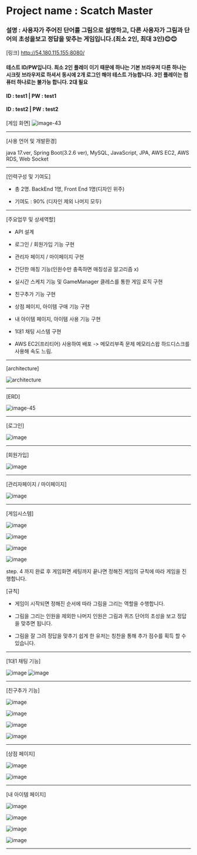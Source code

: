 # Project name : Scatch Master  

### 설명 : 사용자가 주어진 단어를 그림으로 설명하고, 다른 사용자가 그림과 단어의 초성을보고 정답을 맞추는 게임입니다.(최소 2인, 최대 3인)😊😊

[링크] http://54.180.115.155:8080/

#### 테스트 ID/PW입니다. 최소 2인 플레이 이기 때문에 하나는 기본 브라우저 다른 하나는 시크릿 브라우저로 하셔서 동시에 2개 로그인 해야 테스트 가능합니다. 3인 플레이는 컴퓨터 하나로는 불가능 합니다. 2대 필요

#### ID : test1 | PW : test1

#### ID : test2 | PW : test2

[게임 화면]
![image-43](https://github.com/user-attachments/assets/cba43cd0-dd12-4d5d-8a00-87b669f21574)


-------------------------------------------------------------------------------------------------------------

[사용 언어 및 개발환경]

java 17.ver, Spring Boot(3.2.6 ver), MySQL, JavaScript, JPA, AWS EC2, AWS RDS, Web Socket 

-------------------------------------------------------------------------------------------------------------

[인력구성 및 기여도]

 - 총 2명. BackEnd 1명, Front End 1명(디자인 위주)

 - 기여도 : 90% (디자인 제외 나머지 모두)

-------------------------------------------------------------------------------------------------------------

[주요업무 및 상세역할]

- API 설계

- 로그인 / 회원가입 기능 구현

- 관리자 페이지 / 마이페이지 구현

- 간단한 매칭 기능(인원수만 충족하면 매칭성공 알고리즘 x)

- 실시간 스케치 기능 및 GameManager 클레스를 통한 게임 로직 구현

- 친구추가 기능 구현

- 상점 페이지, 아이템 구매 기능 구현

- 내 아이템 페이지, 아이템 사용 기능 구현

- 1대1 채팅 시스템 구현

- AWS EC2(프리티어) 사용하여 배포 -> 메모리부족 문제 메모리스왑 하드디스크를 사용해 속도 느림.

-------------------------------------------------------------------------------------------------------------

[architecture]

![architecture](https://github.com/user-attachments/assets/96c97e61-6679-470f-a196-4d7632ea000a)

-------------------------------------------------------------------------------------------------------------

[ERD]

![image-45](https://github.com/user-attachments/assets/5ef5bda2-a09b-4efa-93a8-2ddf0d0a7f5c)

-------------------------------------------------------------------------------------------------------------

[로그인]

![image](https://github.com/user-attachments/assets/91489c82-ba5c-4f6d-9206-0c5564511aa6)

-------------------------------------------------------------------------------------------------------------

[회원가입]

![image](https://github.com/user-attachments/assets/831139c1-648a-43d3-bc73-6254aeec26bb)

-------------------------------------------------------------------------------------------------------------

[관리자페이지 / 마이페이지]

![image](https://github.com/user-attachments/assets/df0302ac-947e-4b00-971c-581e18fe2cef)

-------------------------------------------------------------------------------------------------------------

[게임시스템]

![image](https://github.com/user-attachments/assets/5f6374f6-7fa1-465b-b18a-bed5a084939b)

![image](https://github.com/user-attachments/assets/cc312e91-b91d-4336-8521-9379b8e74a36)

![image](https://github.com/user-attachments/assets/ddbce86e-1130-4dbb-8aec-4da411664615)

![image](https://github.com/user-attachments/assets/9ea8cb48-4517-4e3c-a12a-7f0d85c31b0f)

step. 4 까지 완료 후 게임화면 세팅까지 끝나면 정해진 게임의 규칙에 따라 게임을 진행합니다.


[규칙]

- 게임이 시작되면 정해진 순서에 따라 그림을 그리는 역할을 수행합니다.

- 그림을 그리는 인원을 제외한 나머지 인원은 그림과 퀴즈 단어의 초성을 보고 정답을 맞추면 됩니다.

- 그림을 잘 그려 정답을 맞추기 쉽게 한 유저는 칭찬을 통해 추가 점수를 획득 할 수 있습니다.

-------------------------------------------------------------------------------------------------------------

[1대1 채팅 기능]

![image](https://github.com/user-attachments/assets/6fdf23f6-46ca-40c9-bde1-3d2a75c5b32c)
![image](https://github.com/user-attachments/assets/0770170b-42a9-46e9-92e9-8a981e699010)

-------------------------------------------------------------------------------------------------------------

[친구추가 기능]

![image](https://github.com/user-attachments/assets/574b0146-2aea-428d-b3f2-7b190c43918a)

![image](https://github.com/user-attachments/assets/a79ee837-cf10-45db-b84b-73b881e0eae8)

![image](https://github.com/user-attachments/assets/93cc1da7-9299-462b-b450-1cdaa1c55bac)

![image](https://github.com/user-attachments/assets/13726090-6818-448e-8a01-056021d5878f)

-------------------------------------------------------------------------------------------------------------

[상점 페이지]

![image](https://github.com/user-attachments/assets/008b2bdb-bb75-429b-8e89-c37726424905)

![image](https://github.com/user-attachments/assets/2e407141-a6d6-4eb6-bad8-b4d85c5f0fe7)

-------------------------------------------------------------------------------------------------------------

[내 아이템 페이지]

![image](https://github.com/user-attachments/assets/d956003e-2336-4ce8-a912-68f152cc7808)

![image](https://github.com/user-attachments/assets/c278770a-20b0-4665-8dec-49190c2d9898)

![image](https://github.com/user-attachments/assets/85705b4d-d57f-4085-a1a8-aef03c40ae4f)

![image](https://github.com/user-attachments/assets/053539cb-f4ce-4d35-96c5-35ad1d0437cd)

-------------------------------------------------------------------------------------------------------------



